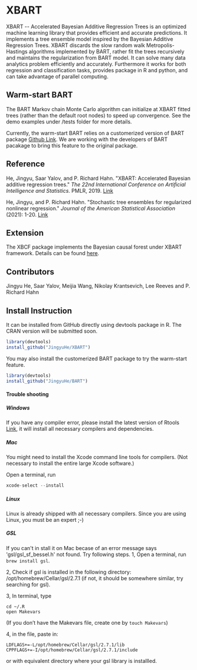 # XBART

XBART -- Accelerated Bayesian Additive Regression Trees is an optimized machine learning library that provides efficient and accurate predictions. It implements a tree ensemble model inspired by the Bayesian Additive Regression Trees. XBART discards the slow random walk Metropolis-Hastings algorithms implemented by BART, rather fit the trees recursively and maintains the regularization from BART model. It can solve many data analytics problem efficiently and accurately. Furthermore it works for both regression and classification tasks, provides package in R and python, and can take advantage of parallel computing.

## Warm-start BART

The BART Markov chain Monte Carlo algorithm can initialize at XBART fitted trees (rather than the default root nodes) to speed up convergence. See the demo examples under /tests folder for more details.

Currently, the warm-start BART relies on a customerized version of BART package [Github Link](https://github.com/jingyuhe/BART). We are working with the developers of BART pacakage to bring this feature to the original package.

## Reference

He, Jingyu, Saar Yalov, and P. Richard Hahn. "XBART: Accelerated Bayesian additive regression trees." *The 22nd International Conference on Artificial Intelligence and Statistics*. PMLR, 2019. [Link](http://jingyuhe.com/files/xbart.pdf)

He, Jingyu, and P. Richard Hahn. "Stochastic tree ensembles for regularized nonlinear regression." *Journal of the American Statistical Association* (2021): 1-20. [Link](http://jingyuhe.com/files/scalabletrees.pdf)



## Extension

The XBCF package implements the Bayesian causal forest under XBART framework. Details can be found [here](https://github.com/socket778/XBCF).



## Contributors

Jingyu He, Saar Yalov, Meijia Wang, Nikolay Krantsevich, Lee Reeves and P. Richard Hahn



## Install Instruction

It can be installed from GitHub directly using devtools package in R. The CRAN version will be submitted soon.

```R
library(devtools)
install_github("JingyuHe/XBART")
```

You may also install the customerized BART package to try the warm-start feature.
```R
library(devtools)
install_github("JingyuHe/BART")
```



#### Trouble shooting

##### Windows

If you have any compiler error, please install the latest version of Rtools [Link](https://cran.r-project.org/bin/windows/Rtools/rtools42/rtools.html), it will install all necessary compilers and dependencies.

##### Mac

You might need to install the Xcode command line tools for compilers. (Not necessary to install the entire large Xcode software.)

Open a terminal, run 

```R
xcode-select --install
```

##### Linux

Linux is already shipped with all necessary compilers. Since you are using Linux, you must be an expert ;-)

##### GSL

If you can't in stall it on Mac becase of an error message says 'gsl/gsl_sf_bessel.h' not found. Try following steps.
1, Open a terminal, run ```brew install gsl```.

2, Check if gsl is installed in the following directory: /opt/homebrew/Cellar/gsl/2.7.1 (if not, it should be somewhere similar, try searching for gsl).

3, In terminal, type 
```
cd ~/.R
open Makevars
```
(If you don’t have the Makevars file, create one by ```touch Makevars```)

4, in the file, paste in:
```
LDFLAGS+=-L/opt/homebrew/Cellar/gsl/2.7.1/lib
CPPFLAGS+=-I/opt/homebrew/Cellar/gsl/2.7.1/include
```
or with equivalent directory where your gsl library is installled.
